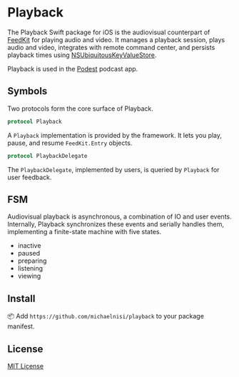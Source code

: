 # Playback

The Playback Swift package for iOS is the audiovisual counterpart of [FeedKit](https://github.com/michaelnisi/feedkit) for playing audio and video. It manages a playback session, plays audio and video, integrates with remote command center, and persists playback times using [NSUbiquitousKeyValueStore](https://developer.apple.com/documentation/foundation/nsubiquitouskeyvaluestore).

Playback is used in the [Podest](https://github.com/michaelnisi/podest) podcast app.

## Symbols

Two protocols form the core surface of Playback.

```swift
protocol Playback
```

A `Playback` implementation is provided by the framework. It lets you play, pause, and resume `FeedKit.Entry` objects.

```swift
protocol PlaybackDelegate
```

The `PlaybackDelegate`, implemented by users, is queried by `Playback` for user feedback.

## FSM

Audiovisual playback is asynchronous, a combination of IO and user events. Internally, Playback synchronizes these events and serially handles them, implementing a finite-state machine with five states.

- inactive
- paused
- preparing
- listening
- viewing

## Install

📦 Add `https://github.com/michaelnisi/playback`  to your package manifest.

## License

[MIT License](https://github.com/michaelnisi/playback/blob/master/LICENSE)
